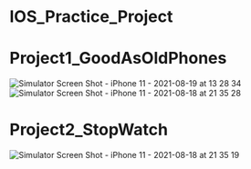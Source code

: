# IOS_Practice_Project

# Project1_GoodAsOldPhones
![Simulator Screen Shot - iPhone 11 - 2021-08-19 at 13 28 34](https://user-images.githubusercontent.com/73675540/130008074-f3381d22-217f-4ef3-9747-df45d19fc300.png)
![Simulator Screen Shot - iPhone 11 - 2021-08-18 at 21 35 28](https://user-images.githubusercontent.com/73675540/130008077-c8536e9a-e959-487e-b8e2-0e824fe30908.png)

# Project2_StopWatch
![Simulator Screen Shot - iPhone 11 - 2021-08-18 at 21 35 19](https://user-images.githubusercontent.com/73675540/130008080-71d0db5c-142e-4aeb-9a63-691a70be6bcc.png)
